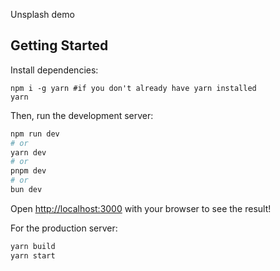 Unsplash demo

## Getting Started

Install dependencies:
```
npm i -g yarn #if you don't already have yarn installed
yarn
```

Then, run the development server:

```bash
npm run dev
# or
yarn dev
# or
pnpm dev
# or
bun dev
```

Open [http://localhost:3000](http://localhost:3000) with your browser to see the result!

For the production server:

```bash
yarn build
yarn start
```
